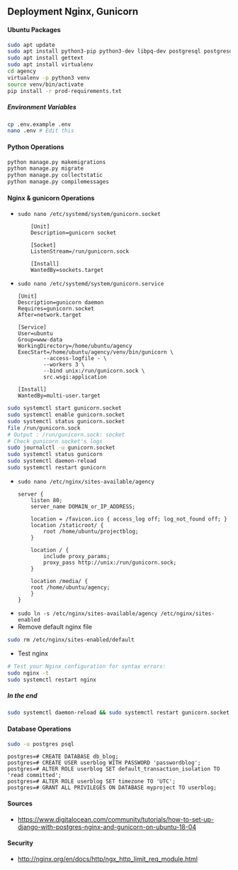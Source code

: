 ## Deployment Nginx, Gunicorn
#### Ubuntu Packages
```bash
sudo apt update
sudo apt install python3-pip python3-dev libpq-dev postgresql postgresql-contrib nginx curl
sudo apt install gettext
sudo apt install virtualenv
cd agency
virtualenv -p python3 venv
source venv/bin/activate
pip install -r prod-requirements.txt
```
##### Environment Variables
```bash
cp .env.example .env
nano .env # Edit this

```
#### Python Operations
```bash
python manage.py makemigrations
python manage.py migrate
python manage.py collectstatic
python manage.py compilemessages

```

#### Nginx & gunicorn Operations
- `sudo nano /etc/systemd/system/gunicorn.socket`
    ```raw
        [Unit]
        Description=gunicorn socket

        [Socket]
        ListenStream=/run/gunicorn.sock

        [Install]
        WantedBy=sockets.target
    ```
- `sudo nano /etc/systemd/system/gunicorn.service`
    ```raw
    [Unit]
    Description=gunicorn daemon
    Requires=gunicorn.socket
    After=network.target

    [Service]
    User=ubuntu
    Group=www-data
    WorkingDirectory=/home/ubuntu/agency
    ExecStart=/home/ubuntu/agency/venv/bin/gunicorn \
            --access-logfile - \
            --workers 3 \
            --bind unix:/run/gunicorn.sock \
            src.wsgi:application

    [Install]
    WantedBy=multi-user.target

    ```
```bash
sudo systemctl start gunicorn.socket
sudo systemctl enable gunicorn.socket
sudo systemctl status gunicorn.socket
file /run/gunicorn.sock
# Output : /run/gunicorn.sock: socket
# Check gunicorn socket's logs
sudo journalctl -u gunicorn.socket
sudo systemctl status gunicorn
sudo systemctl daemon-reload
sudo systemctl restart gunicorn
```
- `sudo nano /etc/nginx/sites-available/agency`
    ```raw
    server {
        listen 80;
        server_name DOMAIN_or_IP_ADDRESS;

        location = /favicon.ico { access_log off; log_not_found off; }
        location /staticroot/ {
            root /home/ubuntu/projectblog;
        }

        location / {
            include proxy_params;
            proxy_pass http://unix:/run/gunicorn.sock;
        }
        
        location /media/ {
        root /home/ubuntu/agency;
        }
    }

    ```
- `sudo ln -s /etc/nginx/sites-available/agency /etc/nginx/sites-enabled`
- Remove default nginx file
```bash
sudo rm /etc/nginx/sites-enabled/default
```
- Test nginx
```bash
# Test your Nginx configuration for syntax errors:
sudo nginx -t
sudo systemctl restart nginx
```

##### In the end
```bash
sudo systemctl daemon-reload && sudo systemctl restart gunicorn.socket gunicorn.service nginx
```

#### Database Operations
```bash
sudo -u postgres psql
```
```psql
postgres=# CREATE DATABASE db_blog;
postgres=# CREATE USER userblog WITH PASSWORD 'passwordblog';
postgres=# ALTER ROLE userblog SET default_transaction_isolation TO 'read committed';
postgres=# ALTER ROLE userblog SET timezone TO 'UTC';
postgres=# GRANT ALL PRIVILEGES ON DATABASE myproject TO userblog;

```


#### Sources
- https://www.digitalocean.com/community/tutorials/how-to-set-up-django-with-postgres-nginx-and-gunicorn-on-ubuntu-18-04

#### Security
- http://nginx.org/en/docs/http/ngx_http_limit_req_module.html